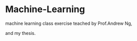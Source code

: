 Machine-Learning
================

machine learning class exercise teached by Prof.Andrew Ng,

and my thesis.
